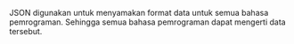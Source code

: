JSON digunakan untuk menyamakan format data untuk semua bahasa pemrograman. Sehingga semua bahasa pemrograman dapat mengerti data tersebut.
